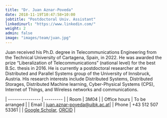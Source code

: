 ```yaml
---
title: "Dr. Juan Aznar-Poveda"
date: 2018-11-19T10:47:58+10:00
jobtitle: "Postdoctoral Univ. Assistant"
linkedinurl: "https://www.linkedin.com/"
weight: 2
admin: false
image: "images/team/juan.jpg"
---
```


Juan received his Ph.D. degree in Telecommunications Engineering from the Technical University of Cartagena, Spain, in 2022. He was awarded the prize “Liberalization of Telecommunications” (national level) for the best B.Sc. thesis in 2016. He is currently a postdoctoral researcher at the Distributed and Parallel Systems group of the University of Innsbruck, Austria. His research interests include Distributed Systems, Distributed Storages, Distributed Machine learning, Cyber-Physical Systems (CPS), Internet of Things, and Wireless networks and communications.

| ----------------  | --------- | 
| Room              | 3M04      | 
| Office hours      | To be arranged |
| Email             | [juan.aznar-poveda@uibk.ac.at](mailto:juan.aznar-poveda@uibk.ac.at)| 
| Phone             | +43 512 507 53361 | 
| [Google Scholar](https://scholar.google.com/citations?user=WI4odrUAAAAJ&hl=en), [ORCID](https://orcid.org/0000-0002-0879-6651) | 